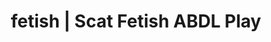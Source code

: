 ---
categories:
- Real Couples
- Self-Pleasure
- Ethical Porn
- Scat Fetish
- Interactive NSFW
image: /assets/images/1747714157109.jpg
layout: post
schema:
  description: Premium adult content featuring ABDL Play, Scat Fetish. High-quality
    visuals with erotic themes.
  keywords:
  - ASMR Porn
  - ABDL Play
  - Scat Fetish
  - Inclusive Desire
  - Digital Dominance
  - Interactive NSFW
  - Queer Kinks
  name: 1747714157109 | ABDL Play Scat Fetish
  type: VisualArtwork
seo:
  description: Featured content with sensual Scat Fetish, ABDL Play. HD images available.
  keywords: Scat Fetish, ABDL Play
  og_image: /assets/images/1747714157109.jpg
  schema_type: VisualArtwork
tags:
- '#fetish'
- ABDL Play
- Scat Fetish
title: fetish | Scat Fetish ABDL Play
---